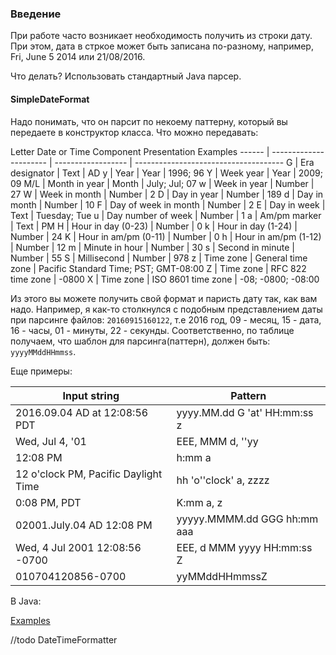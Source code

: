 ### Введение
При работе часто возникает необходимость получить из строки дату.
При этом, дата в стркое может быть записана по-разному, например, Fri, June 5 2014 или 21/08/2016.

Что делать?
Использовать стандартный Java парсер.

#### SimpleDateFormat
Надо понимать, что он парсит по некоему паттерну, который вы передаете в конструктор класса.
Что можно передавать:

Letter  Date or Time Component  Presentation        Examples
------ | ---------------------- | ------------------ | -------------------------------------
G      | Era designator         | Text               | AD
y      | Year                   | Year               | 1996; 96
Y      | Week year              | Year               | 2009; 09
M/L    | Month in year          | Month              | July; Jul; 07
w      | Week in year           | Number             | 27
W      | Week in month          | Number             | 2
D      | Day in year            | Number             | 189
d      | Day in month           | Number             | 10
F      | Day of week in month   | Number             | 2
E      | Day in week            | Text               | Tuesday; Tue
u      | Day number of week     | Number             | 1
a      | Am/pm marker           | Text               | PM
H      | Hour in day (0-23)     | Number             | 0
k      | Hour in day (1-24)     | Number             | 24
K      | Hour in am/pm (0-11)   | Number             | 0
h      | Hour in am/pm (1-12)   | Number             | 12
m      | Minute in hour         | Number             | 30
s      | Second in minute       | Number             | 55
S      | Millisecond            | Number             | 978
z      | Time zone              | General time zone  | Pacific Standard Time; PST; GMT-08:00
Z      | Time zone              | RFC 822 time zone  | -0800
X      | Time zone              | ISO 8601 time zone | -08; -0800; -08:00


Из этого вы можете получить свой формат и паристь дату так, как вам надо.
Например, я как-то столкнулся с подобным представлением даты при парсинге файлов:
`20160915160122`, т.е
2016 год, 09 - месяц, 15 - дата, 16 - часы, 01 - минуты, 22 - секунды.
Соответственно, по таблице получаем, что шаблон для парсинга(паттерн), должен быть:
`yyyyMMddHHmmss`.

Еще примеры:

Input string                        |    Pattern
------------------------------------|----------------------------------
2016.09.04 AD at 12:08:56 PDT       |    yyyy.MM.dd G 'at' HH:mm:ss z
Wed, Jul 4, '01                     |    EEE, MMM d, ''yy
12:08 PM                            |    h:mm a
12 o'clock PM, Pacific Daylight Time|    hh 'o''clock' a, zzzz
0:08 PM, PDT                        |    K:mm a, z
02001.July.04 AD 12:08 PM           |    yyyyy.MMMM.dd GGG hh:mm aaa
Wed, 4 Jul 2001 12:08:56 -0700      |    EEE, d MMM yyyy HH:mm:ss Z
010704120856-0700                   |    yyMMddHHmmssZ                 



В Java:

[Examples](../../code-examples/src/main/java/core/samples/date/SimpleDateFormatExample.java)

//todo
DateTimeFormatter